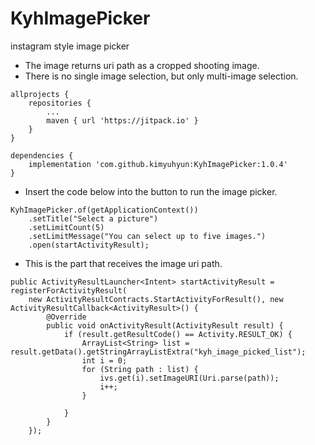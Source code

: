 # KyhImagePicker
instagram style image picker

- The image returns uri path as a cropped shooting image.
- There is no single image selection, but only multi-image selection.

```
allprojects {
    repositories {
        ...
        maven { url 'https://jitpack.io' }
    }
}
```

```
dependencies {
    implementation 'com.github.kimyuhyun:KyhImagePicker:1.0.4'
}
```


- Insert the code below into the button to run the image picker.
```
KyhImagePicker.of(getApplicationContext())
    .setTitle("Select a picture")
    .setLimitCount(5)
    .setLimitMessage("You can select up to five images.")
    .open(startActivityResult);
```

- This is the part that receives the image uri path.
```
public ActivityResultLauncher<Intent> startActivityResult = registerForActivityResult(
    new ActivityResultContracts.StartActivityForResult(), new ActivityResultCallback<ActivityResult>() {
        @Override
        public void onActivityResult(ActivityResult result) {
            if (result.getResultCode() == Activity.RESULT_OK) {
                ArrayList<String> list = result.getData().getStringArrayListExtra("kyh_image_picked_list");
                int i = 0;
                for (String path : list) {
                    ivs.get(i).setImageURI(Uri.parse(path));
                    i++;
                }
    
            }
        }
    });
```

